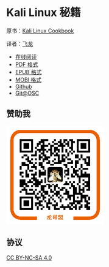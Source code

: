# Kali Linux 秘籍

原书：[Kali Linux Cookbook](https://www.packtpub.com/networking-and-servers/kali-linux-cookbook)

译者：[飞龙](https://github.com/wizardforcel)

+ [在线阅读](https://www.gitbook.com/book/wizardforcel/kali-linux-cookbook/details)
+ [PDF 格式](https://www.gitbook.com/download/pdf/book/wizardforcel/kali-linux-cookbook)
+ [EPUB 格式](https://www.gitbook.com/download/epub/book/wizardforcel/kali-linux-cookbook)
+ [MOBI 格式](https://www.gitbook.com/download/mobi/book/wizardforcel/kali-linux-cookbook)
+ [Github](https://github.com/wizardforcel/kali-linux-cookbook-zh)
+ [Git@OSC](http://git.oschina.net/wizardforcel/kali-linux-cookbook-zh)

## 赞助我

![](img/qr_alipay.png)

## 协议

[CC BY-NC-SA 4.0](http://creativecommons.org/licenses/by-nc-sa/4.0/)
